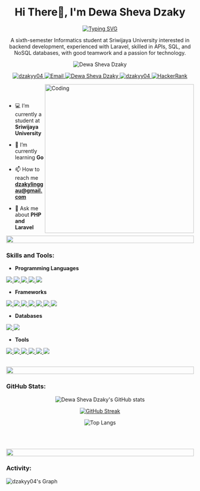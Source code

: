 <h1 align="center">Hi There👋, I'm Dewa Sheva Dzaky</h1>
<div align="center">
<a href="https://git.io/typing-svg"><img src="https://readme-typing-svg.demolab.com?font=Fira+Code&pause=1000&center=true&random=false&width=435&lines=Hello+world%2C+I'm+Dzaky;Junior+Backend+Developer;Undergraduate+Informatics+Student" alt="Typing SVG" /></a>
</div>

<p align="center">A sixth-semester Informatics student at Sriwijaya University interested in backend development, experienced with Laravel, skilled in APIs, SQL, and NoSQL databases, with good teamwork and a passion for technology.️</p>
<p align="center"> 
 <img src="https://komarev.com/ghpvc/?username=dzakyy04&label=Profile%20views&color=0e75b6&style=flat" alt="Dewa Sheva Dzaky" /> 
</p>

<div align="center">
<p align="center">
  <!--Portfolio-->
  <a href="https://www.canva.com/design/DAGG4tw1hcY/9-uuUw3PAanWs3vZ-eoA_w/view" target="_blank">
    <img src="https://img.shields.io/badge/Portfolio-DC143C?style=for-the-badge&logo=medium&logoColor=white" alt="dzakyy04" />
  </a>
  <!--Email-->
  <a href="mailto:dzakylinggau@gmail.com" target="_blank">
    <img src="https://img.shields.io/badge/Email-D14836?style=for-the-badge&logo=gmail&logoColor=white" alt="Email" />
  </a>
  <!--LinkedIn-->
  <a href="https://www.linkedin.com/in/dewa-sheva-dzaky/" target="_blank">
    <img src="https://img.shields.io/badge/LinkedIn-0077B5?style=for-the-badge&logo=linkedin&logoColor=white" alt="Dewa Sheva Dzaky" />
  </a>
  <!--Instagram-->
  <a href="https://www.instagram.com/dzaa.kyyy" target="_blank">
    <img src="https://img.shields.io/badge/Instagram-fe4164?style=for-the-badge&logo=instagram&logoColor=white" alt="dzakyy04" />
  </a>
  <!--HackerRank-->
  <a href="https://www.hackerrank.com/profile/dzakylinggau" target="_blank">
    <img src="https://img.shields.io/badge/HackerRank-2EC866?style=for-the-badge&logo=hackerrank&logoColor=white" alt="HackerRank" />
  </a>
</p>
</div>


<img align="right" alt="Coding" width="400" src="https://user-images.githubusercontent.com/74038190/229223263-cf2e4b07-2615-4f87-9c38-e37600f8381a.gif">
<br><br>

- 💻 I’m currently a student at **Sriwijaya University**

- 🌱 I’m currently learning **Go**

- 📫 How to reach me **dzakylinggau@gmail.com**

- 💬 Ask me about **PHP and Laravel**

<img src="https://i.imgur.com/dBaSKWF.gif" height="20" width="100%">

<h3 align="left">Skills and Tools:</h3>

- **Programming Languages**
<p align="left">
  <a href="https://simpleicons.org">
    <img src="https://img.shields.io/badge/PHP-777BB4?style=for-the-badge&logo=php&logoColor=white" />
  </a>
  <a href="https://simpleicons.org">
    <img src="https://img.shields.io/badge/JavaScript-F7DF1E?style=for-the-badge&logo=javascript&logoColor=black" />
  </a>
  <a href="https://simpleicons.org">
    <img src="https://img.shields.io/badge/Python-3776AB?style=for-the-badge&logo=python&logoColor=white" />
  </a>
  <a href="https://simpleicons.org">
    <img src="https://img.shields.io/badge/Java-007396?style=for-the-badge&logo=java&logoColor=white" />
  </a>
  <a href="https://simpleicons.org">
    <img src="https://img.shields.io/badge/Go-00ADD8?style=for-the-badge&logo=go&logoColor=white" />
  </a>
</p>

- **Frameworks**
<p align="left">
  <a href="https://simpleicons.org">
    <img src="https://img.shields.io/badge/Laravel-FF2D20?style=for-the-badge&logo=laravel&logoColor=white" />
  </a>
  <a href="https://simpleicons.org">
    <img src="https://img.shields.io/badge/CodeIgniter-EF4223?style=for-the-badge&logo=codeigniter&logoColor=white" />
  </a>
  <a href="https://simpleicons.org">
    <img src="https://img.shields.io/badge/Fiber-00ADD8?style=for-the-badge&logo=fiber&logoColor=white" />
  <a href="https://simpleicons.org">
    <img src="https://img.shields.io/badge/Flask-000000?style=for-the-badge&logo=flask&logoColor=white" />
  </a>
  <a href="https://simpleicons.org">
    <img src="https://img.shields.io/badge/Hapi.js-000000?style=for-the-badge&logo=hapi&logoColor=white" />
  </a>
  <a href="https://simpleicons.org">
    <img src="https://img.shields.io/badge/Bootstrap-563D7C?style=for-the-badge&logo=bootstrap&logoColor=white" />
  </a>
  <a href="https://simpleicons.org">
    <img src="https://img.shields.io/badge/Tailwind_CSS-38B2AC?style=for-the-badge&logo=tailwind-css&logoColor=white" />
  </a>
</p>

- **Databases**
<p align="left">
  <a href="https://simpleicons.org">
    <img src="https://img.shields.io/badge/MySQL-4479A1?style=for-the-badge&logo=mysql&logoColor=white" />
  </a>
  <a href="https://simpleicons.org">
    <img src="https://img.shields.io/badge/Firebase-FFCA28?style=for-the-badge&logo=firebase&logoColor=black" />
  </a>
</p>

- **Tools**
<p align="left">
  <a href="https://simpleicons.org">
    <img src="https://img.shields.io/badge/VS_Code-007ACC?style=for-the-badge&logo=visual-studio-code&logoColor=white" />
  </a>
  <a href="https://simpleicons.org">
    <img src="https://img.shields.io/badge/Git-F05032?style=for-the-badge&logo=git&logoColor=white" />
  </a>
  <a href="https://simpleicons.org">
    <img src="https://img.shields.io/badge/GitHub-181717?style=for-the-badge&logo=github&logoColor=white" />
  </a>
  <a href="https://simpleicons.org">
    <img src="https://img.shields.io/badge/Postman-FF6C37?style=for-the-badge&logo=postman&logoColor=white" />
  </a>
  <a href="https://simpleicons.org">
    <img src="https://img.shields.io/badge/Google_Cloud-4285F4?style=for-the-badge&logo=google-cloud&logoColor=white" />
  </a>
  <a href="https://simpleicons.org">
    <img src="https://img.shields.io/badge/Google_Colab-F9AB00?style=for-the-badge&logo=google-colab&logoColor=white" />
  </a>
</p>

<br/>

<img src="https://i.imgur.com/dBaSKWF.gif" height="20" width="100%">

 <br>

<h3 align="left">GitHub Stats:</h3>
<div align="center">
 
![Dewa Sheva Dzaky's GitHub stats](https://github-readme-stats.vercel.app/api?username=dzakyy04&theme=midnight-purple&show_icons=true&show=reviews,prs_merged,prs_merged_percentage&hide=contribs,issues)

[![GitHub Streak](https://streak-stats.demolab.com/?user=dzakyy04&theme=midnight-purple)](https://git.io/streak-stats)

![Top Langs](https://github-readme-stats.vercel.app/api/top-langs/?username=dzakyy04&size_weight=0.5&count_weight=0.5&hide=html,css&theme=midnight-purple)

</div>

<br><br>

<img src="https://i.imgur.com/dBaSKWF.gif" height="20" width="100%">

<h3 align="left">Activity:</h3>

![dzakyy04's Graph](https://github-readme-activity-graph.vercel.app/graph?username=dzakyy04&custom_title=Dewa%20Sheva%20Dzaky's%20GitHub%20Activity%20Graph&bg_color=0D1117&color=7F3FBF&line=7F3FBF&point=7F3FBF&area_color=FFFFFF&title_color=FFFFFF&area=true)
